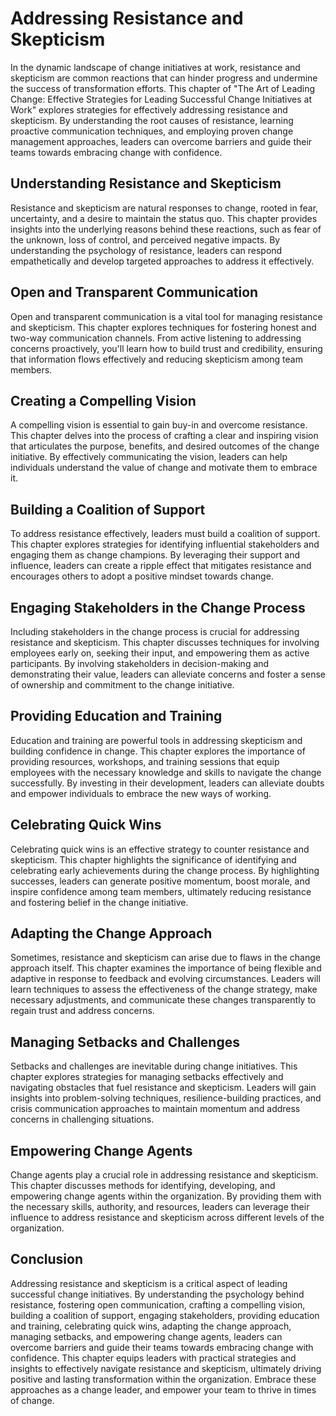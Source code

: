 Addressing Resistance and Skepticism
===============================================

In the dynamic landscape of change initiatives at work, resistance and skepticism are common reactions that can hinder progress and undermine the success of transformation efforts. This chapter of "The Art of Leading Change: Effective Strategies for Leading Successful Change Initiatives at Work" explores strategies for effectively addressing resistance and skepticism. By understanding the root causes of resistance, learning proactive communication techniques, and employing proven change management approaches, leaders can overcome barriers and guide their teams towards embracing change with confidence.

Understanding Resistance and Skepticism
---------------------------------------

Resistance and skepticism are natural responses to change, rooted in fear, uncertainty, and a desire to maintain the status quo. This chapter provides insights into the underlying reasons behind these reactions, such as fear of the unknown, loss of control, and perceived negative impacts. By understanding the psychology of resistance, leaders can respond empathetically and develop targeted approaches to address it effectively.

Open and Transparent Communication
----------------------------------

Open and transparent communication is a vital tool for managing resistance and skepticism. This chapter explores techniques for fostering honest and two-way communication channels. From active listening to addressing concerns proactively, you'll learn how to build trust and credibility, ensuring that information flows effectively and reducing skepticism among team members.

Creating a Compelling Vision
----------------------------

A compelling vision is essential to gain buy-in and overcome resistance. This chapter delves into the process of crafting a clear and inspiring vision that articulates the purpose, benefits, and desired outcomes of the change initiative. By effectively communicating the vision, leaders can help individuals understand the value of change and motivate them to embrace it.

Building a Coalition of Support
-------------------------------

To address resistance effectively, leaders must build a coalition of support. This chapter explores strategies for identifying influential stakeholders and engaging them as change champions. By leveraging their support and influence, leaders can create a ripple effect that mitigates resistance and encourages others to adopt a positive mindset towards change.

Engaging Stakeholders in the Change Process
-------------------------------------------

Including stakeholders in the change process is crucial for addressing resistance and skepticism. This chapter discusses techniques for involving employees early on, seeking their input, and empowering them as active participants. By involving stakeholders in decision-making and demonstrating their value, leaders can alleviate concerns and foster a sense of ownership and commitment to the change initiative.

Providing Education and Training
--------------------------------

Education and training are powerful tools in addressing skepticism and building confidence in change. This chapter explores the importance of providing resources, workshops, and training sessions that equip employees with the necessary knowledge and skills to navigate the change successfully. By investing in their development, leaders can alleviate doubts and empower individuals to embrace the new ways of working.

Celebrating Quick Wins
----------------------

Celebrating quick wins is an effective strategy to counter resistance and skepticism. This chapter highlights the significance of identifying and celebrating early achievements during the change process. By highlighting successes, leaders can generate positive momentum, boost morale, and inspire confidence among team members, ultimately reducing resistance and fostering belief in the change initiative.

Adapting the Change Approach
----------------------------

Sometimes, resistance and skepticism can arise due to flaws in the change approach itself. This chapter examines the importance of being flexible and adaptive in response to feedback and evolving circumstances. Leaders will learn techniques to assess the effectiveness of the change strategy, make necessary adjustments, and communicate these changes transparently to regain trust and address concerns.

Managing Setbacks and Challenges
--------------------------------

Setbacks and challenges are inevitable during change initiatives. This chapter explores strategies for managing setbacks effectively and navigating obstacles that fuel resistance and skepticism. Leaders will gain insights into problem-solving techniques, resilience-building practices, and crisis communication approaches to maintain momentum and address concerns in challenging situations.

Empowering Change Agents
------------------------

Change agents play a crucial role in addressing resistance and skepticism. This chapter discusses methods for identifying, developing, and empowering change agents within the organization. By providing them with the necessary skills, authority, and resources, leaders can leverage their influence to address resistance and skepticism across different levels of the organization.

Conclusion
----------

Addressing resistance and skepticism is a critical aspect of leading successful change initiatives. By understanding the psychology behind resistance, fostering open communication, crafting a compelling vision, building a coalition of support, engaging stakeholders, providing education and training, celebrating quick wins, adapting the change approach, managing setbacks, and empowering change agents, leaders can overcome barriers and guide their teams towards embracing change with confidence. This chapter equips leaders with practical strategies and insights to effectively navigate resistance and skepticism, ultimately driving positive and lasting transformation within the organization. Embrace these approaches as a change leader, and empower your team to thrive in times of change.
